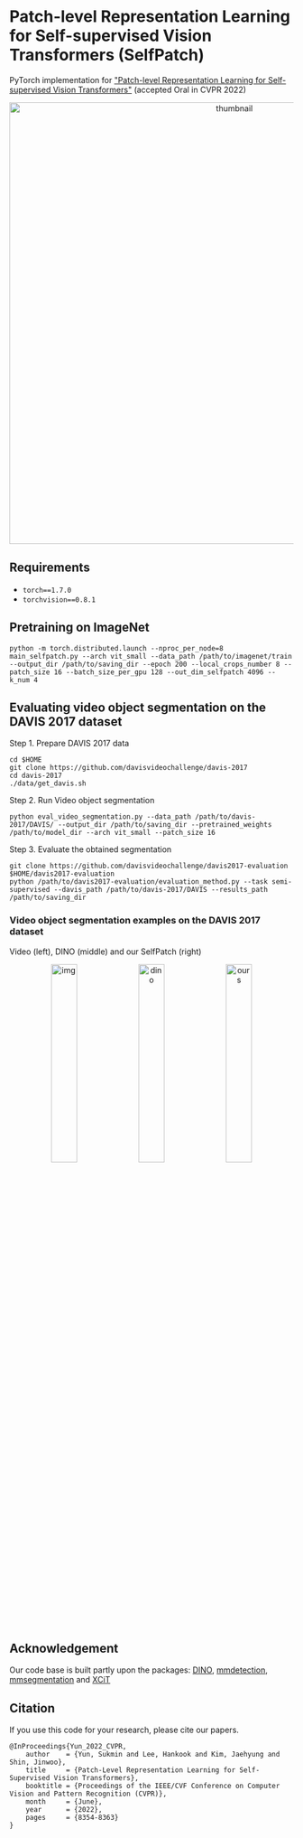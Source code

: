 # Patch-level Representation Learning for Self-supervised Vision Transformers (SelfPatch)

PyTorch implementation for <a href=https://arxiv.org/abs/2206.07990>"Patch-level Representation Learning for Self-supervised Vision Transformers"</a> (accepted Oral in CVPR 2022)

<p align="center">
<img width="782" alt="thumbnail" src="https://user-images.githubusercontent.com/4075389/174249727-e1d4433f-93ad-4675-ac58-2b6740dc7ae4.png">
</p>

## Requirements
- `torch==1.7.0`
- `torchvision==0.8.1`

## Pretraining on ImageNet
```
python -m torch.distributed.launch --nproc_per_node=8 main_selfpatch.py --arch vit_small --data_path /path/to/imagenet/train --output_dir /path/to/saving_dir --epoch 200 --local_crops_number 8 --patch_size 16 --batch_size_per_gpu 128 --out_dim_selfpatch 4096 --k_num 4
```


## Evaluating video object segmentation on the DAVIS 2017 dataset
Step 1. Prepare DAVIS 2017 data

```
cd $HOME
git clone https://github.com/davisvideochallenge/davis-2017
cd davis-2017
./data/get_davis.sh
```

Step 2. Run Video object segmentation

```
python eval_video_segmentation.py --data_path /path/to/davis-2017/DAVIS/ --output_dir /path/to/saving_dir --pretrained_weights /path/to/model_dir --arch vit_small --patch_size 16
```

Step 3. Evaluate the obtained segmentation

```
git clone https://github.com/davisvideochallenge/davis2017-evaluation 
$HOME/davis2017-evaluation
python /path/to/davis2017-evaluation/evaluation_method.py --task semi-supervised --davis_path /path/to/davis-2017/DAVIS --results_path /path/to/saving_dir
```

### Video object segmentation examples on the DAVIS 2017 dataset

Video (left), DINO (middle) and our SelfPatch (right)
<p align="center">    
<img width="30%" alt="img"  src="https://user-images.githubusercontent.com/4075389/175109670-d81d574f-fc7d-4512-a2a9-3cdd9be6efb0.gif" />
<img width="30%" alt="dino" src="https://user-images.githubusercontent.com/4075389/175108188-23fb0513-94ee-4084-b41e-8c3659edaa39.gif" />
<img width="30%" alt="ours" src="https://user-images.githubusercontent.com/4075389/175108388-6031e29f-2859-48b2-8e36-1ccd2608f0f7.gif" />
</p>


## Acknowledgement
Our code base is built partly upon the packages: 
<a href="https://github.com/facebookresearch/dino">DINO</a>, <a href=https://github.com/open-mmlab/mmdetection>mmdetection</a>, <a href=https://github.com/open-mmlab/mmsegmentation>mmsegmentation</a> and <a href=https://github.com/facebookresearch/xcit>XCiT</a>

## Citation
If you use this code for your research, please cite our papers.
```
@InProceedings{Yun_2022_CVPR,
    author    = {Yun, Sukmin and Lee, Hankook and Kim, Jaehyung and Shin, Jinwoo},
    title     = {Patch-Level Representation Learning for Self-Supervised Vision Transformers},
    booktitle = {Proceedings of the IEEE/CVF Conference on Computer Vision and Pattern Recognition (CVPR)},
    month     = {June},
    year      = {2022},
    pages     = {8354-8363}
}
```
